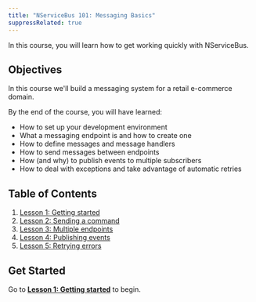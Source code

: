 ```yaml
---
title: "NServiceBus 101: Messaging Basics"
suppressRelated: true
---
```


In this course, you will learn how to get working quickly with NServiceBus.


## Objectives

In this course we'll build a messaging system for a retail e-commerce domain.

By the end of the course, you will have learned:

 * How to set up your development environment
 * What a messaging endpoint is and how to create one
 * How to define messages and message handlers
 * How to send messages between endpoints
 * How (and why) to publish events to multiple subscribers
 * How to deal with exceptions and take advantage of automatic retries


## Table of Contents

 1. [Lesson 1: Getting started](lesson-1/)
 1. [Lesson 2: Sending a command](lesson-2/)
 1. [Lesson 3: Multiple endpoints](lesson-3/)
 1. [Lesson 4: Publishing events](lesson-4/)
 1. [Lesson 5: Retrying errors](lesson-5/)


## Get Started

Go to [**Lesson 1: Getting started**](lesson-1/) to begin.
